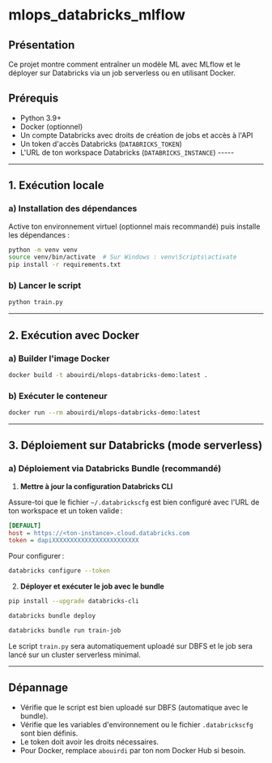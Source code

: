 #  mlops_databricks_mlflow 

## Présentation
Ce projet montre comment entraîner un modèle ML avec MLflow et le déployer sur Databricks via un job serverless ou en utilisant Docker.

## Prérequis
- Python 3.9+
- Docker (optionnel)
- Un compte Databricks avec droits de création de jobs et accès à l'API
- Un token d'accès Databricks (`DATABRICKS_TOKEN`)
- L'URL de ton workspace Databricks (`DATABRICKS_INSTANCE`)  -----

---

## 1. Exécution locale

### a) Installation des dépendances

Active ton environnement virtuel (optionnel mais recommandé) puis installe les dépendances :

```bash
python -m venv venv
source venv/bin/activate  # Sur Windows : venv\Scripts\activate
pip install -r requirements.txt
```

### b) Lancer le script

```bash
python train.py
```

---

## 2. Exécution avec Docker

### a) Builder l'image Docker

```bash
docker build -t abouirdi/mlops-databricks-demo:latest .
```

### b) Exécuter le conteneur

```bash
docker run --rm abouirdi/mlops-databricks-demo:latest
```

---

## 3. Déploiement sur Databricks (mode serverless)

### a) Déploiement via Databricks Bundle (recommandé)

1. **Mettre à jour la configuration Databricks CLI**

Assure-toi que le fichier `~/.databrickscfg` est bien configuré avec l'URL de ton workspace et un token valide :

```ini
[DEFAULT]
host = https://<ton-instance>.cloud.databricks.com
token = dapiXXXXXXXXXXXXXXXXXXXXXXXX
```

Pour configurer :
```bash
databricks configure --token
```

2. **Déployer et exécuter le job avec le bundle**

```bash
pip install --upgrade databricks-cli

databricks bundle deploy

databricks bundle run train-job
```

Le script `train.py` sera automatiquement uploadé sur DBFS et le job sera lancé sur un cluster serverless minimal.

---

## Dépannage
- Vérifie que le script est bien uploadé sur DBFS (automatique avec le bundle).
- Vérifie que les variables d'environnement ou le fichier `.databrickscfg` sont bien définis.
- Le token doit avoir les droits nécessaires.
- Pour Docker, remplace `abouirdi` par ton nom Docker Hub si besoin.
